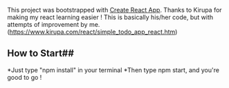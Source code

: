 This project was bootstrapped with [Create React App](https://github.com/facebookincubator/create-react-app).
Thanks to Kirupa for making my react learning easier ! This is basically his/her code, but with attempts of improvement by me.
(https://www.kirupa.com/react/simple_todo_app_react.htm)

## How to Start##
*Just type "npm install" in your terminal
*Then type npm start, and you're good to go !
